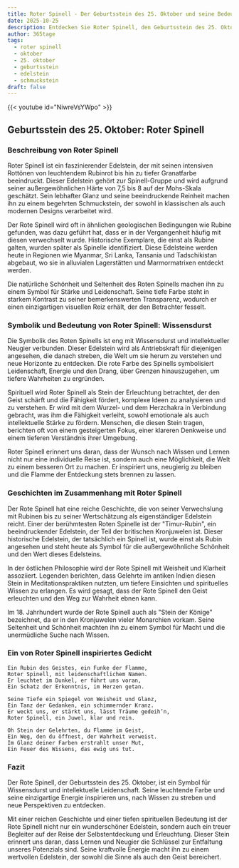 ```yaml
---
title: Roter Spinell - Der Geburtsstein des 25. Oktober und seine Bedeutung
date: 2025-10-25
description: Entdecken Sie Roter Spinell, den Geburtsstein des 25. Oktober, der Wissensdurst symbolisiert. Seine Symbolik und Geschichte werden Sie inspirieren.
author: 365tage
tags:
  - roter spinell
  - oktober
  - 25. oktober
  - geburtsstein
  - edelstein
  - schmuckstein
draft: false
---
```


{{< youtube id="NiwreVsYWpo" >}}

## Geburtsstein des 25. Oktober: Roter Spinell

### Beschreibung von Roter Spinell

Roter Spinell ist ein faszinierender Edelstein, der mit seinen intensiven Rottönen von leuchtendem Rubinrot bis hin zu tiefer Granatfarbe beeindruckt. Dieser Edelstein gehört zur Spinell-Gruppe und wird aufgrund seiner außergewöhnlichen Härte von 7,5 bis 8 auf der Mohs-Skala geschätzt. Sein lebhafter Glanz und seine beeindruckende Reinheit machen ihn zu einem begehrten Schmuckstein, der sowohl in klassischen als auch modernen Designs verarbeitet wird.

Der Rote Spinell wird oft in ähnlichen geologischen Bedingungen wie Rubine gefunden, was dazu geführt hat, dass er in der Vergangenheit häufig mit diesen verwechselt wurde. Historische Exemplare, die einst als Rubine galten, wurden später als Spinelle identifiziert. Diese Edelsteine werden heute in Regionen wie Myanmar, Sri Lanka, Tansania und Tadschikistan abgebaut, wo sie in alluvialen Lagerstätten und Marmormatrixen entdeckt werden.

Die natürliche Schönheit und Seltenheit des Roten Spinells machen ihn zu einem Symbol für Stärke und Leidenschaft. Seine tiefe Farbe steht in starkem Kontrast zu seiner bemerkenswerten Transparenz, wodurch er einen einzigartigen visuellen Reiz erhält, der den Betrachter fesselt.

### Symbolik und Bedeutung von Roter Spinell: Wissensdurst

Die Symbolik des Roten Spinells ist eng mit Wissensdurst und intellektueller Neugier verbunden. Dieser Edelstein wird als Antriebskraft für diejenigen angesehen, die danach streben, die Welt um sie herum zu verstehen und neue Horizonte zu entdecken. Die rote Farbe des Spinells symbolisiert Leidenschaft, Energie und den Drang, über Grenzen hinauszugehen, um tiefere Wahrheiten zu ergründen.

Spirituell wird Roter Spinell als Stein der Erleuchtung betrachtet, der den Geist schärft und die Fähigkeit fördert, komplexe Ideen zu analysieren und zu verstehen. Er wird mit dem Wurzel- und dem Herzchakra in Verbindung gebracht, was ihm die Fähigkeit verleiht, sowohl emotionale als auch intellektuelle Stärke zu fördern. Menschen, die diesen Stein tragen, berichten oft von einem gesteigerten Fokus, einer klareren Denkweise und einem tieferen Verständnis ihrer Umgebung.

Roter Spinell erinnert uns daran, dass der Wunsch nach Wissen und Lernen nicht nur eine individuelle Reise ist, sondern auch eine Möglichkeit, die Welt zu einem besseren Ort zu machen. Er inspiriert uns, neugierig zu bleiben und die Flamme der Entdeckung stets brennen zu lassen.

### Geschichten im Zusammenhang mit Roter Spinell

Der Rote Spinell hat eine reiche Geschichte, die von seiner Verwechslung mit Rubinen bis zu seiner Wertschätzung als eigenständiger Edelstein reicht. Einer der berühmtesten Roten Spinelle ist der "Timur-Rubin", ein beeindruckender Edelstein, der Teil der britischen Kronjuwelen ist. Dieser historische Edelstein, der tatsächlich ein Spinell ist, wurde einst als Rubin angesehen und steht heute als Symbol für die außergewöhnliche Schönheit und den Wert dieses Edelsteins.

In der östlichen Philosophie wird der Rote Spinell mit Weisheit und Klarheit assoziiert. Legenden berichten, dass Gelehrte im antiken Indien diesen Stein in Meditationspraktiken nutzten, um tiefere Einsichten und spirituelles Wissen zu erlangen. Es wird gesagt, dass der Rote Spinell den Geist erleuchten und den Weg zur Wahrheit ebnen kann.

Im 18. Jahrhundert wurde der Rote Spinell auch als "Stein der Könige" bezeichnet, da er in den Kronjuwelen vieler Monarchien vorkam. Seine Seltenheit und Schönheit machten ihn zu einem Symbol für Macht und die unermüdliche Suche nach Wissen.

### Ein von Roter Spinell inspiriertes Gedicht

```
Ein Rubin des Geistes, ein Funke der Flamme,  
Roter Spinell, mit leidenschaftlichem Namen.  
Er leuchtet im Dunkel, er führt uns voran,  
Ein Schatz der Erkenntnis, im Herzen getan.  

Seine Tiefe ein Spiegel von Weisheit und Glanz,  
Ein Tanz der Gedanken, ein schimmernder Kranz.  
Er weckt uns, er stärkt uns, lässt Träume gedeih’n,  
Roter Spinell, ein Juwel, klar und rein.  

Oh Stein der Gelehrten, du Flamme im Geist,  
Ein Weg, den du öffnest, der Wahrheit verweist.  
Im Glanz deiner Farben erstrahlt unser Mut,  
Ein Feuer des Wissens, das ewig uns tut.  
```

### Fazit

Der Rote Spinell, der Geburtsstein des 25. Oktober, ist ein Symbol für Wissensdurst und intellektuelle Leidenschaft. Seine leuchtende Farbe und seine einzigartige Energie inspirieren uns, nach Wissen zu streben und neue Perspektiven zu entdecken.

Mit einer reichen Geschichte und einer tiefen spirituellen Bedeutung ist der Rote Spinell nicht nur ein wunderschöner Edelstein, sondern auch ein treuer Begleiter auf der Reise der Selbstentdeckung und Erleuchtung. Dieser Stein erinnert uns daran, dass Lernen und Neugier die Schlüssel zur Entfaltung unseres Potenzials sind. Seine kraftvolle Energie macht ihn zu einem wertvollen Edelstein, der sowohl die Sinne als auch den Geist bereichert.